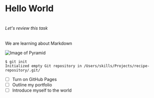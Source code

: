 # <h1>Hello World<h1>
###### <h6>Let's review this task<h6>

We are learning about Markdown

![Image of Pyramid](https://images.unsplash.com/photo-1597600159211-d6c104f408d1?q=80&w=2839&auto=format&fit=crop&ixlib=rb-4.0.3&ixid=M3wxMjA3fDB8MHxwaG90by1wYWdlfHx8fGVufDB8fHx8fA%3D%3D)

```
$ git init
Initialized empty Git repository in /Users/skills/Projects/recipe-repository/.git/
```

- [ ] Turn on GitHub Pages
- [ ] Outline my portfolio
- [ ] Introduce myself to the world
